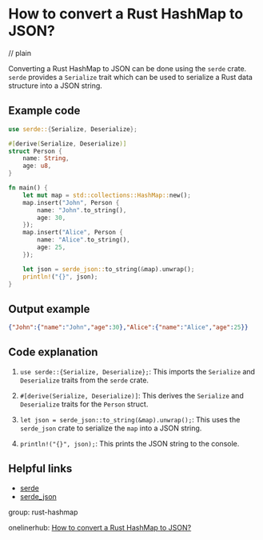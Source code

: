 # How to convert a Rust HashMap to JSON?
// plain

Converting a Rust HashMap to JSON can be done using the `serde` crate. `serde` provides a `Serialize` trait which can be used to serialize a Rust data structure into a JSON string.

## Example code

```rust
use serde::{Serialize, Deserialize};

#[derive(Serialize, Deserialize)]
struct Person {
    name: String,
    age: u8,
}

fn main() {
    let mut map = std::collections::HashMap::new();
    map.insert("John", Person {
        name: "John".to_string(),
        age: 30,
    });
    map.insert("Alice", Person {
        name: "Alice".to_string(),
        age: 25,
    });

    let json = serde_json::to_string(&map).unwrap();
    println!("{}", json);
}
```

## Output example

```json
{"John":{"name":"John","age":30},"Alice":{"name":"Alice","age":25}}
```

## Code explanation


1. `use serde::{Serialize, Deserialize};`: This imports the `Serialize` and `Deserialize` traits from the `serde` crate.

2. `#[derive(Serialize, Deserialize)]`: This derives the `Serialize` and `Deserialize` traits for the `Person` struct.

3. `let json = serde_json::to_string(&map).unwrap();`: This uses the `serde_json` crate to serialize the `map` into a JSON string.

4. `println!("{}", json);`: This prints the JSON string to the console.

## Helpful links

- [serde](https://serde.rs/)
- [serde_json](https://docs.serde.rs/serde_json/)

group: rust-hashmap

onelinerhub: [How to convert a Rust HashMap to JSON?](https://onelinerhub.com/rust/how-to-convert-a-rust-hashmap-to-json)